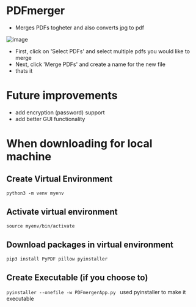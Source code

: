 # PDFmerger
- Merges PDFs togheter and also converts jpg to pdf

![image](https://github.com/user-attachments/assets/f8a1b36c-6469-496f-97c3-df87c73f6365)

- First, click on 'Select PDFs' and select multiple pdfs you would like to merge
- Next, click 'Merge PDFs' and create a name for the new file
- thats it

# Future improvements
- add encryption (password) support
- add better GUI functionality

# When downloading for local machine

## Create Virtual Environment
```python3 -m venv myenv```

## Activate virtual environment
```source myenv/bin/activate```

## Download packages in virtual environment
```pip3 install PyPDF pillow pyinstaller```

## Create Executable (if you choose to)
```pyinstaller --onefile -w PDFmergerApp.py ```
used pyinstaller to make it executable
